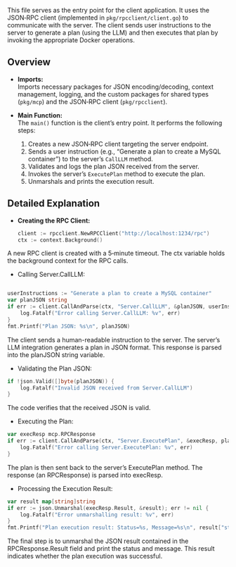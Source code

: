 

This file serves as the entry point for the client application. It uses the JSON‑RPC client (implemented in `pkg/rpcclient/client.go`) to communicate with the server. The client sends user instructions to the server to generate a plan (using the LLM) and then executes that plan by invoking the appropriate Docker operations.

## Overview

- **Imports:**  
  Imports necessary packages for JSON encoding/decoding, context management, logging, and the custom packages for shared types (`pkg/mcp`) and the JSON‑RPC client (`pkg/rpcclient`).

- **Main Function:**  
  The `main()` function is the client’s entry point. It performs the following steps:
  1. Creates a new JSON‑RPC client targeting the server endpoint.
  2. Sends a user instruction (e.g., “Generate a plan to create a MySQL container”) to the server’s `CallLLM` method.
  3. Validates and logs the plan JSON received from the server.
  4. Invokes the server’s `ExecutePlan` method to execute the plan.
  5. Unmarshals and prints the execution result.

## Detailed Explanation

- **Creating the RPC Client:**  
  ```go
  client := rpcclient.NewRPCClient("http://localhost:1234/rpc")
  ctx := context.Background()
  ```

A new RPC client is created with a 5‑minute timeout. The ctx variable holds the background context for the RPC calls.

- Calling Server.CallLLM:

```go

userInstructions := "Generate a plan to create a MySQL container"
var planJSON string
if err := client.CallAndParse(ctx, "Server.CallLLM", &planJSON, userInstructions); err != nil {
    log.Fatalf("Error calling Server.CallLLM: %v", err)
}
fmt.Printf("Plan JSON: %s\n", planJSON)
```
The client sends a human-readable instruction to the server. The server’s LLM integration generates a plan in JSON format. This response is parsed into the planJSON string variable.

- Validating the Plan JSON:
```go
if !json.Valid([]byte(planJSON)) {
    log.Fatalf("Invalid JSON received from Server.CallLLM")
}
```
The code verifies that the received JSON is valid.

- Executing the Plan:

```go
var execResp mcp.RPCResponse
if err := client.CallAndParse(ctx, "Server.ExecutePlan", &execResp, planJSON); err != nil {
    log.Fatalf("Error calling Server.ExecutePlan: %v", err)
}
```
The plan is then sent back to the server’s ExecutePlan method. The response (an RPCResponse) is parsed into execResp.

- Processing the Execution Result:

```go
var result map[string]string
if err := json.Unmarshal(execResp.Result, &result); err != nil {
    log.Fatalf("Error unmarshalling result: %v", err)
}
fmt.Printf("Plan execution result: Status=%s, Message=%s\n", result["status"], result["message"])
```
The final step is to unmarshal the JSON result contained in the RPCResponse.Result field and print the status and message. This result indicates whether the plan execution was successful.

